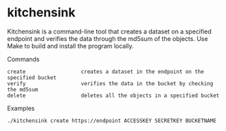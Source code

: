 # kitchensink

Kitchensink is a command-line tool that creates a dataset on a specified endpoint and verifies the data through the 
md5sum of the objects. Use Make to build and install the program locally.


Commands
```
create                  creates a dataset in the endpoint on the specified bucket
verify                  verifies the data in the bucket by checking the md5sum
delete                  deletes all the objects in a specified bucket
```

Examples 
```
./kitchensink create https://endpoint ACCESSKEY SECRETKEY BUCKETNAME
```
